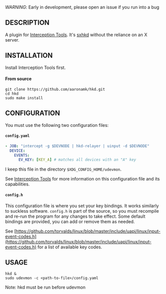*WARNING*: Early in development, please open an issue if you run into a bug

## DESCRIPTION
A plugin for [Interception Tools](https://gitlab.com/interception/linux/tools). It's [sxhkd](https://github.com/baskerville/sxhkd) without the reliance on an X server.

## INSTALLATION
Install Interception Tools first.
#### From source
```shell
git clone https://github.com/aaronamk/hkd.git
cd hkd
sudo make install
```
## CONFIGURATION
You must use the following two configuration files:
#### `config.yaml`
```yaml
- JOB: "intercept -g $DEVNODE | hkd-relayer | uinput -d $DEVNODE"
  DEVICE:
    EVENTS:
      EV_KEY: [KEY_A] # matches all devices with an "A" key
```
I keep this file in the directory `$XDG_CONFIG_HOME/udevmon`.

See [Interception Tools](https://gitlab.com/interception/linux/tools) for more information on this configuration file and its capabilities.
#### `config.h`
This configuration file is where you set your key bindings. It works similarly to suckless software. `config.h` is part of the source, so you must recompile and re-run the program for any changes to take effect. Some default bindings are provided, you can add or remove them as needed.

See [https://github.com/torvalds/linux/blob/master/include/uapi/linux/input-event-codes.h](https://github.com/torvalds/linux/blob/master/include/uapi/linux/input-event-codes.h) for a list of available key codes.

## USAGE
```
hkd &
sudo udevmon -c <path-to-file>/config.yaml
```
Note: hkd must be run before udevmon
